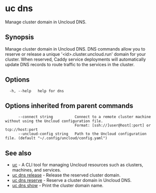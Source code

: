 # uc dns

Manage cluster domain in Uncloud DNS.

## Synopsis

Manage cluster domain in Uncloud DNS.
DNS commands allow you to reserve or release a unique '\<id>.cluster.uncloud.run' domain for your cluster. When reserved, Caddy service deployments will automatically update DNS records to route traffic to the services in the cluster.

## Options

```
  -h, --help   help for dns
```

## Options inherited from parent commands

```
      --connect string          Connect to a remote cluster machine without using the Uncloud configuration file.
                                Format: [ssh://]user@host[:port] or tcp://host:port
      --uncloud-config string   Path to the Uncloud configuration file. (default "~/.config/uncloud/config.yaml")
```

## See also

* [uc](uc.md)	 - A CLI tool for managing Uncloud resources such as clusters, machines, and services.
* [uc dns release](uc_dns_release.md)	 - Release the reserved cluster domain.
* [uc dns reserve](uc_dns_reserve.md)	 - Reserve a cluster domain in Uncloud DNS.
* [uc dns show](uc_dns_show.md)	 - Print the cluster domain name.

